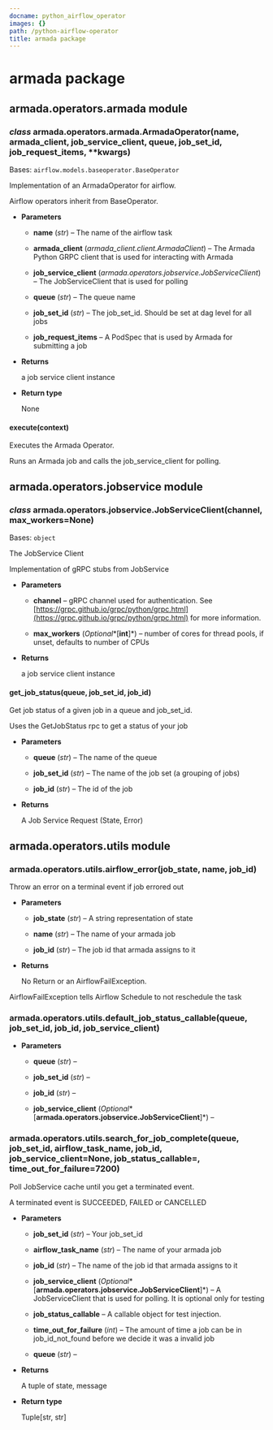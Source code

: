 ```yaml
---
docname: python_airflow_operator
images: {}
path: /python-airflow-operator
title: armada package
---
```


# armada package

## armada.operators.armada module


### _class_ armada.operators.armada.ArmadaOperator(name, armada_client, job_service_client, queue, job_set_id, job_request_items, \*\*kwargs)
Bases: `airflow.models.baseoperator.BaseOperator`

Implementation of an ArmadaOperator for airflow.

Airflow operators inherit from BaseOperator.


* **Parameters**

    
    * **name** (*str*) – The name of the airflow task


    * **armada_client** (*armada_client.client.ArmadaClient*) – The Armada Python GRPC client
    that is used for interacting with Armada


    * **job_service_client** (*armada.operators.jobservice.JobServiceClient*) – The JobServiceClient that is used for polling


    * **queue** (*str*) – The queue name


    * **job_set_id** (*str*) – The job_set_id. Should be set at dag level for all jobs


    * **job_request_items** – A PodSpec that is used by Armada for submitting a job



* **Returns**

    a job service client instance



* **Return type**

    None



#### execute(context)
Executes the Armada Operator.

Runs an Armada job and calls the job_service_client for polling.

## armada.operators.jobservice module


### _class_ armada.operators.jobservice.JobServiceClient(channel, max_workers=None)
Bases: `object`

The JobService Client

Implementation of gRPC stubs from JobService


* **Parameters**

    
    * **channel** – gRPC channel used for authentication. See
    [https://grpc.github.io/grpc/python/grpc.html](https://grpc.github.io/grpc/python/grpc.html)
    for more information.


    * **max_workers** (*Optional**[**int**]*) – number of cores for thread pools, if unset, defaults
    to number of CPUs



* **Returns**

    a job service client instance



#### get_job_status(queue, job_set_id, job_id)
Get job status of a given job in a queue and job_set_id.

Uses the GetJobStatus rpc to get a status of your job


* **Parameters**

    
    * **queue** (*str*) – The name of the queue


    * **job_set_id** (*str*) – The name of the job set (a grouping of jobs)


    * **job_id** (*str*) – The id of the job



* **Returns**

    A Job Service Request (State, Error)


## armada.operators.utils module


### armada.operators.utils.airflow_error(job_state, name, job_id)
Throw an error on a terminal event if job errored out


* **Parameters**

    
    * **job_state** (*str*) – A string representation of state


    * **name** (*str*) – The name of your armada job


    * **job_id** (*str*) – The job id that armada assigns to it



* **Returns**

    No Return or an AirflowFailException.


AirflowFailException tells Airflow Schedule to not reschedule the task


### armada.operators.utils.default_job_status_callable(queue, job_set_id, job_id, job_service_client)

* **Parameters**

    
    * **queue** (*str*) – 


    * **job_set_id** (*str*) – 


    * **job_id** (*str*) – 


    * **job_service_client** (*Optional**[**armada.operators.jobservice.JobServiceClient**]*) – 



### armada.operators.utils.search_for_job_complete(queue, job_set_id, airflow_task_name, job_id, job_service_client=None, job_status_callable=<function default_job_status_callable>, time_out_for_failure=7200)
Poll JobService cache until you get a terminated event.

A terminated event is SUCCEEDED, FAILED or CANCELLED


* **Parameters**

    
    * **job_set_id** (*str*) – Your job_set_id


    * **airflow_task_name** (*str*) – The name of your armada job


    * **job_id** (*str*) – The name of the job id that armada assigns to it


    * **job_service_client** (*Optional**[**armada.operators.jobservice.JobServiceClient**]*) – A JobServiceClient that is used for polling.
    It is optional only for testing


    * **job_status_callable** – A callable object for test injection.


    * **time_out_for_failure** (*int*) – The amount of time a job
    can be in job_id_not_found
    before we decide it was a invalid job


    * **queue** (*str*) – 



* **Returns**

    A tuple of state, message



* **Return type**

    Tuple[str, str]
